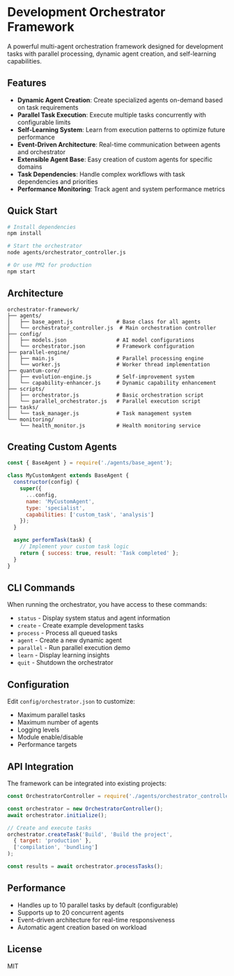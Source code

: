 # Development Orchestrator Framework

A powerful multi-agent orchestration framework designed for development tasks with parallel processing, dynamic agent creation, and self-learning capabilities.

## Features

- **Dynamic Agent Creation**: Create specialized agents on-demand based on task requirements
- **Parallel Task Execution**: Execute multiple tasks concurrently with configurable limits
- **Self-Learning System**: Learn from execution patterns to optimize future performance
- **Event-Driven Architecture**: Real-time communication between agents and orchestrator
- **Extensible Agent Base**: Easy creation of custom agents for specific domains
- **Task Dependencies**: Handle complex workflows with task dependencies and priorities
- **Performance Monitoring**: Track agent and system performance metrics

## Quick Start

```bash
# Install dependencies
npm install

# Start the orchestrator
node agents/orchestrator_controller.js

# Or use PM2 for production
npm start
```

## Architecture

```
orchestrator-framework/
├── agents/
│   ├── base_agent.js              # Base class for all agents
│   └── orchestrator_controller.js  # Main orchestration controller
├── config/
│   ├── models.json                # AI model configurations
│   └── orchestrator.json          # Framework configuration
├── parallel-engine/
│   ├── main.js                    # Parallel processing engine
│   └── worker.js                  # Worker thread implementation
├── quantum-core/
│   ├── evolution-engine.js        # Self-improvement system
│   └── capability-enhancer.js     # Dynamic capability enhancement
├── scripts/
│   ├── orchestrator.js            # Basic orchestration script
│   └── parallel_orchestrator.js   # Parallel execution script
├── tasks/
│   └── task_manager.js            # Task management system
└── monitoring/
    └── health_monitor.js          # Health monitoring service
```

## Creating Custom Agents

```javascript
const { BaseAgent } = require('./agents/base_agent');

class MyCustomAgent extends BaseAgent {
  constructor(config) {
    super({
      ...config,
      name: 'MyCustomAgent',
      type: 'specialist',
      capabilities: ['custom_task', 'analysis']
    });
  }

  async performTask(task) {
    // Implement your custom task logic
    return { success: true, result: 'Task completed' };
  }
}
```

## CLI Commands

When running the orchestrator, you have access to these commands:

- `status` - Display system status and agent information
- `create` - Create example development tasks
- `process` - Process all queued tasks
- `agent` - Create a new dynamic agent
- `parallel` - Run parallel execution demo
- `learn` - Display learning insights
- `quit` - Shutdown the orchestrator

## Configuration

Edit `config/orchestrator.json` to customize:

- Maximum parallel tasks
- Maximum number of agents
- Logging levels
- Module enable/disable
- Performance targets

## API Integration

The framework can be integrated into existing projects:

```javascript
const OrchestratorController = require('./agents/orchestrator_controller');

const orchestrator = new OrchestratorController();
await orchestrator.initialize();

// Create and execute tasks
orchestrator.createTask('Build', 'Build the project', 
  { target: 'production' }, 
  ['compilation', 'bundling']
);

const results = await orchestrator.processTasks();
```

## Performance

- Handles up to 10 parallel tasks by default (configurable)
- Supports up to 20 concurrent agents
- Event-driven architecture for real-time responsiveness
- Automatic agent creation based on workload

## License

MIT